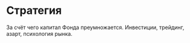 # Стратегия

<NotReadyBadge />

За счёт чего капитал Фонда преумножается.
Инвестиции, трейдинг, азарт, психология рынка.
